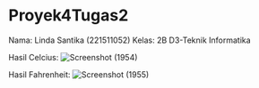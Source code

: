 # Proyek4Tugas2

Nama: Linda Santika (221511052)
Kelas: 2B D3-Teknik Informatika

Hasil Celcius:
![Screenshot (1954)](https://github.com/lindasantika08/Proyek4Tugas2/assets/123919343/3b095138-4f56-426b-8650-5b1f7ad29298)

Hasil Fahrenheit:
![Screenshot (1955)](https://github.com/lindasantika08/Proyek4Tugas2/assets/123919343/1c61ed00-9004-4819-8600-ac82e6938f60)

